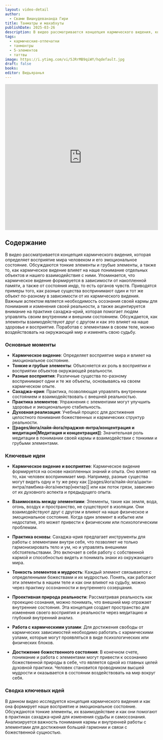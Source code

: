 ```yaml
---
layout: video-detail
author:
  - Свами Вишнудевананда Гири
title: Танматры и махабхуты
publishDate: 2025-03-26
description: В видео рассматривается концепция кармического видения, которая определяет восприятие мира человеком и его эмоциональное состояние. Обсуждаются тонкие элементы и грубые элементы, а также то, как кармическое видение влияет на наше понимание отдельных объектов и нашего взаимодействия с ними
tags:
  - кармические-отпечатки
  - танмантры
  - 5-элементов
  - таттвы
image: https://i.ytimg.com/vi/5JRrMB9qiWY/hqdefault.jpg
draft: false
books: 
editor: Видьяранья
---
```


<iframe width="100%" height="480px" src="https://www.youtube.com/embed/5JRrMB9qiWY" title="YouTube video player" frameborder="0" allow="accelerometer; autoplay; clipboard-write; encrypted-media; gyroscope; picture-in-picture; web-share" referrerpolicy="strict-origin-when-cross-origin" allowfullscreen></iframe>

## Содержание

В видео рассматривается концепция кармического видения, которая определяет восприятие мира человеком и его эмоциональное состояние. Обсуждаются тонкие элементы и грубые элементы, а также то, как кармическое видение влияет на наше понимание отдельных объектов и нашего взаимодействия с ними. Упоминается, что кармическое видение формируется в зависимости от накопленной памяти, а также от состояния индр, то есть органов чувств. Приводятся примеры того, как разные существа воспринимают один и тот же объект по-разному в зависимости от их кармического видения. Важным аспектом является необходимость осознания своей кармы для понимания и изменения своей реальности, а также акцентируется внимание на практике сахаджа-крий, которая помогает людям управлять своим внутренним и внешним состоянием. Обсуждается, как элементы взаимодействуют друг с другом и как это влияет на наше здоровье и восприятие. Поработав с элементами в своем теле, можно воздействовать на окружающий мир и изменять свою судьбу.

### Основные моменты
- **Кармическое видение**: Определяет восприятие мира и влияет на эмоциональное состояние.
- **Тонкие и грубые элементы**: Объясняется их роль в восприятии и восприятии объектов окружающей реальности.
- **Разные восприятия**: Различные существа по-разному воспринимают одни и те же объекты, основываясь на своем кармическом опыте.
- **Сахаджа-крия**: Практика, позволяющая управлять внутренним состоянием и взаимодействовать с внешней реальностью.
- **Практика элементов**: Упражнения с элементами могут улучшить здоровье и эмоциональную стабильность.
- **Духовная реализация**: Учебный процесс для достижения целостного понимания божественных и кармических структур реальности.
- **[[pages/йога/лайя-йога/праджня-янтра/концентрация и медитация|Медитация и концентрация]]**: Значительная роль медитации в понимании своей кармы и взаимодействии с тонкими и грубыми элементами.

### Ключевые идеи
- **Кармическое видение и восприятие**: Кармическое видение формируется на основе накопленных знаний и опыта. Оно влияет на то, как человек воспринимает мир. Например, разные существа могут видеть одну и ту же реку как [[pages/йога/лайя-йога/шакти-янтра/ламбика-йога/нектар|нектар]] или как поток грязи, зависимо от их духовного аспекта и предыдущего опыта.
    
- **Взаимосвязь между элементами**: Элементы, такие как земля, вода, огонь, воздух и пространство, не существуют в изоляции. Они взаимодействуют друг с другом и влияют на наше физическое и эмоциональное состояние. Когда один элемент в избытке или недостатке, это может привести к физическим или психологическим проблемам.
    
- **Практика основы**: Сахаджа-крия предлагает инструменты для работы с элементами внутри себя, что позволяет не только гармонизировать тело и ум, но и управлять внешними обстоятельствами. Это включает в себя работу с собственной кармой и способностью видеть и понимать знаки из окружающего мира.
    
- **Тонкость элементов и мудрость**: Каждый элемент связывается с определенными божествами и их мудростью. Понять, как работают эти элементы в нашем теле и как они влияют на судьбу, можно через практику осознанности и внутреннего созерцания.
    
- **Проективная природа реальности**: Рассматривая реальность как проекцию сознания, можно понимать, что внешний мир отражает внутренние состояния. Эта концепция создает пространство для изменения своего восприятия и реальности через медитацию и глубокий внутренний анализ.
    
- **Работа с кармическими узлами**: Для достижения свободы от кармических зависимостей необходимо работать с кармическими узлами, которые могут проявляться в виде психологических или физических блоков.
    
- **Достижение божественного состояния**: В конечном счете, понимание и работа с элементами могут привести к осознанию божественной природы в себе, что является одной из главных целей духовной практики. Человек становится проводником высшей мудрости и оказывается в состоянии воздействовать на мир вокруг себя.

### Сводка ключевых идей
В данном видео исследуется концепция кармического видения и как она формирует наше восприятие и эмоциональное состояние. Обсуждаются тонкие элементы, их взаимодействие и как они помогают в практиках сахаджа-крий для изменения судьбы и самосознания. Анализируется важность понимания кармы и внутренней работы с элементами для достижения большей гармонии и связи с божественной сущностью.